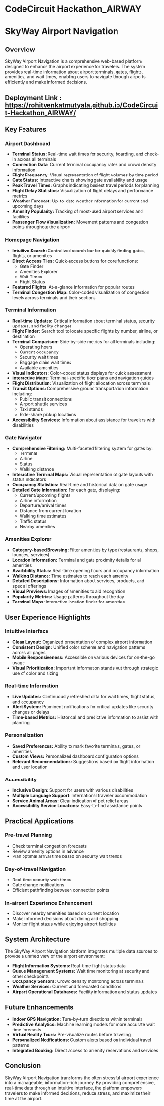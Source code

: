# CodeCircuit Hackathon_AIRWAY

# SkyWay Airport Navigation

## Overview
SkyWay Airport Navigation is a comprehensive web-based platform designed to enhance the airport experience for travelers. The system provides real-time information about airport terminals, gates, flights, amenities, and wait times, enabling users to navigate through airports efficiently and make informed decisions.

## Deployment Link : https://rohitvenkatmutyala.github.io/CodeCircuit-Hackathon_AIRWAY/

## Key Features

### Airport Dashboard
- **Terminal Status:** Real-time wait times for security, boarding, and check-in across all terminals
- **Connection Data:** Current terminal occupancy rates and crowd density information
- **Flight Frequency:** Visual representation of flight volumes by time period
- **Gate Status:** Interactive charts showing gate availability and usage
- **Peak Travel Times:** Graphs indicating busiest travel periods for planning
- **Flight Delay Statistics:** Visualization of flight delays and performance metrics
- **Weather Forecast:** Up-to-date weather information for current and upcoming days
- **Amenity Popularity:** Tracking of most-used airport services and facilities
- **Passenger Flow Visualization:** Movement patterns and congestion points throughout the airport

### Homepage Navigation
- **Intuitive Search:** Centralized search bar for quickly finding gates, flights, or amenities
- **Direct Access Tiles:** Quick-access buttons for core functions:
  - Gate Finder
  - Amenities Explorer
  - Wait Times
  - Flight Status
- **Featured Flights:** At-a-glance information for popular routes
- **Terminal Congestion Map:** Color-coded visualization of congestion levels across terminals and their sections

### Terminal Information
- **Real-time Updates:** Critical information about terminal status, security updates, and facility changes
- **Flight Finder:** Search tool to locate specific flights by number, airline, or destination
- **Terminal Comparison:** Side-by-side metrics for all terminals including:
  - Operating hours
  - Current occupancy
  - Security wait times
  - Baggage claim wait times
  - Available amenities
- **Visual Indicators:** Color-coded status displays for quick assessment
- **Interactive Maps:** Terminal-specific floor plans and navigation guides
- **Flight Distribution:** Visualization of flight allocation across terminals
- **Transit Options:** Comprehensive ground transportation information including:
  - Public transit connections
  - Airport shuttle services
  - Taxi stands
  - Ride-share pickup locations
- **Accessibility Services:** Information about assistance for travelers with disabilities

### Gate Navigator
- **Comprehensive Filtering:** Multi-faceted filtering system for gates by:
  - Terminal
  - Airline
  - Status
  - Walking distance
- **Interactive Terminal Maps:** Visual representation of gate layouts with status indicators
- **Occupancy Statistics:** Real-time and historical data on gate usage
- **Detailed Gate Information:** For each gate, displaying:
  - Current/upcoming flights
  - Airline information
  - Departure/arrival times
  - Distance from current location
  - Walking time estimates
  - Traffic status
  - Nearby amenities

### Amenities Explorer
- **Category-based Browsing:** Filter amenities by type (restaurants, shops, lounges, services)
- **Location Information:** Terminal and gate proximity details for all amenities
- **Availability Status:** Real-time opening hours and occupancy information
- **Walking Distance:** Time estimates to reach each amenity
- **Detailed Descriptions:** Information about services, products, and special offerings
- **Visual Previews:** Images of amenities to aid recognition
- **Popularity Metrics:** Usage patterns throughout the day
- **Terminal Maps:** Interactive location finder for amenities

## User Experience Highlights

### Intuitive Interface
- **Clean Layout:** Organized presentation of complex airport information
- **Consistent Design:** Unified color scheme and navigation patterns across all pages
- **Mobile Responsiveness:** Accessible on various devices for on-the-go usage
- **Visual Prioritization:** Important information stands out through strategic use of color and sizing

### Real-time Information
- **Live Updates:** Continuously refreshed data for wait times, flight status, and occupancy
- **Alert System:** Prominent notifications for critical updates like security changes or delays
- **Time-based Metrics:** Historical and predictive information to assist with planning

### Personalization
- **Saved Preferences:** Ability to mark favorite terminals, gates, or amenities
- **Custom Views:** Personalized dashboard configuration options
- **Relevant Recommendations:** Suggestions based on flight information and user location

### Accessibility
- **Inclusive Design:** Support for users with various disabilities
- **Multiple Language Support:** International traveler accommodation
- **Service Animal Areas:** Clear indication of pet relief areas
- **Accessibility Service Locations:** Easy-to-find assistance points

## Practical Applications

### Pre-travel Planning
- Check terminal congestion forecasts
- Review amenity options in advance
- Plan optimal arrival time based on security wait trends

### Day-of-travel Navigation
- Real-time security wait times
- Gate change notifications
- Efficient pathfinding between connection points

### In-airport Experience Enhancement
- Discover nearby amenities based on current location
- Make informed decisions about dining and shopping
- Monitor flight status while enjoying airport facilities

## System Architecture
The SkyWay Airport Navigation platform integrates multiple data sources to provide a unified view of the airport environment:

- **Flight Information Systems:** Real-time flight status data
- **Queue Management Systems:** Wait time monitoring at security and other checkpoints
- **Occupancy Sensors:** Crowd density monitoring across terminals
- **Weather Services:** Current and forecasted conditions
- **Airport Operational Databases:** Facility information and status updates

## Future Enhancements
- **Indoor GPS Navigation:** Turn-by-turn directions within terminals
- **Predictive Analytics:** Machine learning models for more accurate wait time forecasts
- **Virtual Reality Tours:** Pre-visualize routes before traveling
- **Personalized Notifications:** Custom alerts based on individual travel patterns
- **Integrated Booking:** Direct access to amenity reservations and services

## Conclusion
SkyWay Airport Navigation transforms the often stressful airport experience into a manageable, information-rich journey. By providing comprehensive, real-time data through an intuitive interface, the platform empowers travelers to make informed decisions, reduce stress, and maximize their time at the airport.
